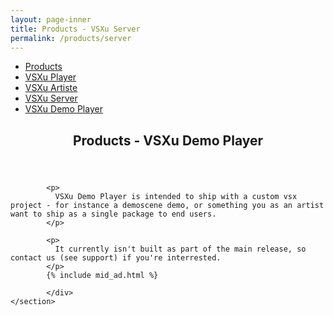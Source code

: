 ```yaml
---
layout: page-inner
title: Products - VSXu Server
permalink: /products/server
---
```

<div id="main" class="alt">
    <section id="one">
        <div class="inner">
            <ul class="actions horizontal">
                <li><a href="/products" class="button">Products</a></li>
                <li><a href="/products/player" class="button">VSXu Player</a></li>
                <li><a href="/products/artiste" class="button">VSXu Artiste</a></li>
                <li><a href="/products/server" class="button">VSXu Server</a></li>
                <li><a href="/products/demo-player" class="button special">VSXu Demo Player</a></li>
            </ul>
            <header class="major">
                <h1>Products - VSXu Demo Player</h1>
            </header>
            
            <p>
              VSXu Demo Player is intended to ship with a custom vsx project - for instance a demoscene demo, or something you as an artist want to ship as a single package to end users.
            </p>

            <p>
              It currently isn't built as part of the main release, so contact us (see support) if you're interrested.
            </p>
            {% include mid_ad.html %}

            </div>
    </section>
</div>
